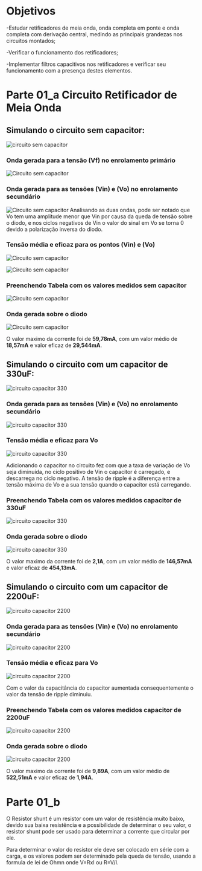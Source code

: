 # Objetivos

-Estudar retificadores de meia onda, onda completa em ponte e onda completa com
derivação central, medindo as principais grandezas nos circuitos montados;

-Verificar o funcionamento dos retificadores;

-Implementar filtros capacitivos nos retificadores e verificar seu funcionamento com a
presença destes elementos.

# Parte 01_a Circuito Retificador de Meia Onda

## Simulando o circuito sem capacitor:

![circuito sem capacitor](https://i.imgur.com/sPdN1qN.jpg)

### Onda gerada para a tensão (Vf) no enrolamento primário

![Circuito sem capacitor](https://i.imgur.com/yQjVFRl.jpg)

### Onda gerada para as tensões (Vin) e (Vo) no enrolamento secundário

![Circuito sem capacitor](https://i.imgur.com/puZ3h3c.jpg)
Analisando as duas ondas, pode ser notado que Vo tem uma amplitude menor que Vin por causa da queda de tensão sobre o diodo, e nos ciclos negativos de Vin o valor do sinal em Vo se torna 0 devido a polarização inversa do diodo.

### Tensão média e eficaz para os pontos (Vin) e (Vo)

![Circuito sem capacitor](https://i.imgur.com/YKA1xoO.jpg)

![Circuito sem capacitor](https://i.imgur.com/KcpyD8T.jpg)

### Preenchendo Tabela com os valores medidos sem capacitor

![Circuito sem capacitor](https://i.imgur.com/2XCefNQ.jpg)


### Onda gerada sobre o diodo

![Circuito sem capacitor](https://i.imgur.com/O1NHbiS.jpg)

O valor maximo da corrente foi de **59,78mA**, com um valor médio de **18,57mA** e valor eficaz de **29,544mA**.



## Simulando o circuito com um capacitor de 330uF:

![circuito capacitor 330](https://i.imgur.com/xgkSVPn.jpg)
 
### Onda gerada para as tensões (Vin) e (Vo) no enrolamento secundário

![circuito capacitor 330](https://i.imgur.com/sancMpV.jpg)

### Tensão média e eficaz para Vo

![circuito capacitor 330](https://i.imgur.com/OOnvTxM.jpg)

Adicionando o capacitor no circuito fez com que a taxa de variação de Vo seja diminuída, no ciclo positivo de Vin o capacitor é carregado, e descarrega no ciclo negativo. A tensão de ripple é a diferença entre a tensão máxima de Vo e a sua tensão quando o capacitor está carregando.

### Preenchendo Tabela com os valores medidos capacitor de 330uF

![circuito capacitor 330](https://i.imgur.com/A1Kd0Dl.jpg)

### Onda gerada sobre o diodo

![circuito capacitor 330](https://i.imgur.com/edAX3ze.jpg)

O valor maximo da corrente foi de **2,1A**, com um valor médio de **146,57mA** e valor eficaz de **454,13mA**.

## Simulando o circuito com um capacitor de 2200uF:

![circuito capacitor 2200](https://i.imgur.com/cfcw5OL.jpg)

### Onda gerada para as tensões (Vin) e (Vo) no enrolamento secundário

![circuito capacitor 2200](https://i.imgur.com/hrg0ZYf.jpg)

### Tensão média e eficaz para Vo

![circuito capacitor 2200](https://i.imgur.com/bcgES7i.jpg)

Com o valor da capacitância do capacitor aumentada consequentemente o valor da tensão de ripple diminuiu.

### Preenchendo Tabela com os valores medidos capacitor de 2200uF

![circuito capacitor 2200](https://i.imgur.com/5wv4ezy.jpg)

### Onda gerada sobre o diodo

![circuito capacitor 2200](https://i.imgur.com/jmP5QY1.jpg)

O valor maximo da corrente foi de **9,89A**, com um valor médio de **522,51mA** e valor eficaz de **1,94A**.







# Parte 01_b

O Resistor shunt é um resistor com um valor de resistência muito baixo, devido sua baixa resistência e a possibilidade de determinar o seu valor, o resistor shunt pode ser usado para determinar a corrente que circular por ele.

Para determinar o valor do resistor ele deve ser colocado em série com a carga, e os valores podem ser determinado pela queda de tensão, usando a formula de lei de Ohmn onde V=RxI ou R=V/I.


